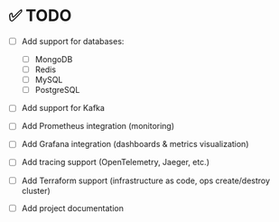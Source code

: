 # ✅ TODO

-   [ ] Add support for databases:

    -   [ ] MongoDB
    -   [ ] Redis
    -   [ ] MySQL
    -   [ ] PostgreSQL

-   [ ] Add support for Kafka

-   [ ] Add Prometheus integration (monitoring)

-   [ ] Add Grafana integration (dashboards & metrics visualization)

-   [ ] Add tracing support (OpenTelemetry, Jaeger, etc.)

-   [ ] Add Terraform support (infrastructure as code, ops create/destroy cluster)

-   [ ] Add project documentation
